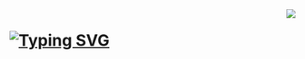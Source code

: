 <img align="right" src="https://visitor-badge.laobi.icu/badge?page_id=xrikoo.xrikoo" />

<h1 align="centre">
  <a href="https://git.io/typing-svg">
    <img href="https://git.io/typing-svg"><img src="https://readme-typing-svg.demolab.com?font=Bitter&size=35&duration=4000&pause=1000&color=2CF782&center=true&vCenter=true&random=false&width=500&height=70&lines=Hi+There!+%F0%9F%91%8B;Riko+Here!" alt="Typing SVG" /></a>
  </a>
</h1>
